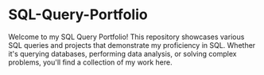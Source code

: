 # SQL-Query-Portfolio
Welcome to my SQL Query Portfolio! This repository showcases various SQL queries and projects that demonstrate my proficiency in SQL. Whether it's querying databases, performing data analysis, or solving complex problems, you'll find a collection of my work here.
